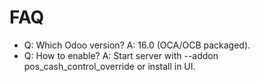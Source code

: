# FAQ

- Q: Which Odoo version? A: 16.0 (OCA/OCB packaged).
- Q: How to enable? A: Start server with --addon pos_cash_control_override or install in UI.
